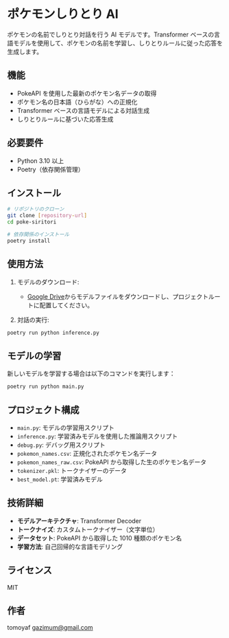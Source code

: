 # ポケモンしりとり AI

ポケモンの名前でしりとり対話を行う AI モデルです。Transformer ベースの言語モデルを使用して、ポケモンの名前を学習し、しりとりルールに従った応答を生成します。

## 機能

- PokeAPI を使用した最新のポケモン名データの取得
- ポケモン名の日本語（ひらがな）への正規化
- Transformer ベースの言語モデルによる対話生成
- しりとりルールに基づいた応答生成

## 必要要件

- Python 3.10 以上
- Poetry（依存関係管理）

## インストール

```bash
# リポジトリのクローン
git clone [repository-url]
cd poke-siritori

# 依存関係のインストール
poetry install
```

## 使用方法

1. モデルのダウンロード:

   - [Google Drive](https://drive.google.com/file/d/1AYTLqBspFKvIouA2OXXtNkePIRUyAYRa/view?usp=sharing)からモデルファイルをダウンロードし、プロジェクトルートに配置してください。

2. 対話の実行:

```bash
poetry run python inference.py
```

## モデルの学習

新しいモデルを学習する場合は以下のコマンドを実行します：

```bash
poetry run python main.py
```

## プロジェクト構成

- `main.py`: モデルの学習用スクリプト
- `inference.py`: 学習済みモデルを使用した推論用スクリプト
- `debug.py`: デバッグ用スクリプト
- `pokemon_names.csv`: 正規化されたポケモン名データ
- `pokemon_names_raw.csv`: PokeAPI から取得した生のポケモン名データ
- `tokenizer.pkl`: トークナイザーのデータ
- `best_model.pt`: 学習済みモデル

## 技術詳細

- **モデルアーキテクチャ**: Transformer Decoder
- **トークナイズ**: カスタムトークナイザー（文字単位）
- **データセット**: PokeAPI から取得した 1010 種類のポケモン名
- **学習方法**: 自己回帰的な言語モデリング

## ライセンス

MIT

## 作者

tomoyaf <gazimum@gmail.com>
